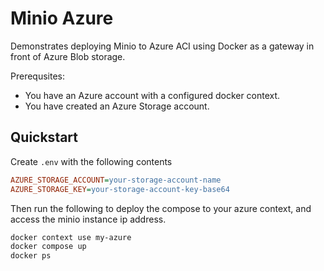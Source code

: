 # Minio Azure

Demonstrates deploying Minio to Azure ACI using Docker as a gateway in front of Azure Blob storage.

Prerequsites:

* You have an Azure account with a configured docker context.
* You have created an Azure Storage account.

## Quickstart

Create `.env` with the following contents

```ini
AZURE_STORAGE_ACCOUNT=your-storage-account-name
AZURE_STORAGE_KEY=your-storage-account-key-base64
```

Then run the following to deploy the compose to your azure context, and access the minio instance ip address.

```bash
docker context use my-azure
docker compose up
docker ps
```
